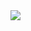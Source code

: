 <div> 
  <a href="https://youtu.be/LoXgNsDZRuc?t=31" target="_blank"><img src="https://quotefancy.com/media/wallpaper/3840x2160/8151353-Hello-World-Wallpaper.jpg" target="_blank"></a>
</div>
